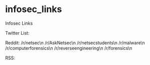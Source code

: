 # infosec_links
Infosec Links 

Twitter List: 
<Coming Soon>
  
Reddit:
/r/netsec\n
/r/AskNetsec\n
/r/netsecstudents\n
/r/malware\n
/r/computerforensics\n
/r/reverseengineering\n
/r/forensics\n

RSS:
<Coming Soon>
